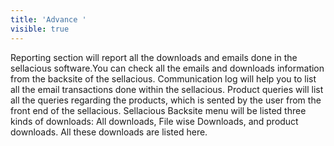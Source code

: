 ```yaml
---
title: 'Advance '
visible: true
---
```


Reporting section will report all the downloads and emails done in the sellacious software.You can check all the emails and downloads information from the backsite of the sellacious. Communication log will help you to list all the email transactions done within the sellacious. Product queries will list all the queries regarding the products, which is sented by the user from the front end of the sellacious. Sellacious Backsite menu will be listed three kinds of downloads: All downloads, File wise Downloads, and product downloads. All these downloads are listed here.
